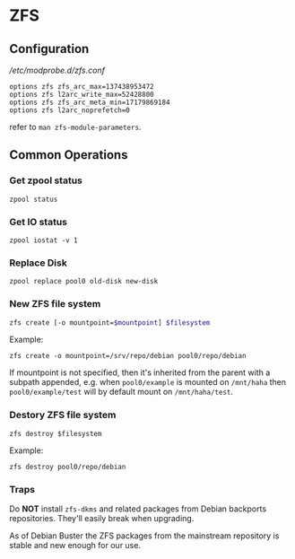 # ZFS

## Configuration

*/etc/modprobe.d/zfs.conf*

```
options zfs zfs_arc_max=137438953472
options zfs l2arc_write_max=52428800
options zfs zfs_arc_meta_min=17179869184
options zfs l2arc_noprefetch=0
```

refer to `man zfs-module-parameters`.

## Common Operations

### Get zpool status

```shell
zpool status
```

### Get IO status

```shell
zpool iostat -v 1
```

### Replace Disk

```shell
zpool replace pool0 old-disk new-disk
```

### New ZFS file system

```sh
zfs create [-o mountpoint=$mountpoint] $filesystem
```

Example:

```shell
zfs create -o mountpoint=/srv/repo/debian pool0/repo/debian
```

If mountpoint is not specified, then it's inherited from the parent with a subpath appended, e.g. when `pool0/example` is mounted on `/mnt/haha` then `pool0/example/test` will by default mount on `/mnt/haha/test`.

### Destory ZFS file system

```shell
zfs destroy $filesystem
```

Example:

```shell
zfs destroy pool0/repo/debian
```

### Traps

Do **NOT** install `zfs-dkms` and related packages from Debian backports repositories. They'll easily break when upgrading.

As of Debian Buster the ZFS packages from the mainstream repository is stable and new enough for our use.

